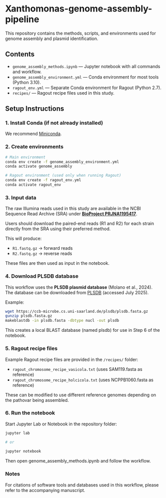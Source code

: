 # Xanthomonas-genome-assembly-pipeline

This repository contains the methods, scripts, and environments used for genome assembly and plasmid identification.

## Contents
- `genome_assembly_methods.ipynb` — Jupyter notebook with all commands and workflow.
- `genome_assembly_environment.yml` — Conda environment for most tools (Python 3.10).
- `ragout_env.yml` — Separate Conda environment for Ragout (Python 2.7).
- `recipes/` — Ragout recipe files used in this study.

## Setup Instructions

### 1. Install Conda (if not already installed)
We recommend [Miniconda](https://docs.conda.io/en/latest/miniconda.html).

### 2. Create environments
```bash
# Main environment
conda env create -f genome_assembly_environment.yml
conda activate genome_assembly

# Ragout environment (used only when running Ragout)
conda env create -f ragout_env.yml
conda activate ragout_env
```

### 3. Input data
The raw Illumina reads used in this study are available in the NCBI Sequence Read Archive (SRA) under **[BioProject PRJNA1195417](https://www.ncbi.nlm.nih.gov/bioproject/PRJNA1195417)**.  

Users should download the paired-end reads (R1 and R2) for each strain directly from the SRA using their preferred method.  

This will produce:
- `R1.fastq.gz` → forward reads
- `R2.fastq.gz` → reverse reads

These files are then used as input in the notebook.

### 4. Download PLSDB database
This workflow uses the **PLSDB plasmid database** (Molano et al., 2024).  
The database can be downloaded from [PLSDB](https://ccb-microbe.cs.uni-saarland.de/plsdb/) (accessed July 2025).

Example:
```bash
wget https://ccb-microbe.cs.uni-saarland.de/plsdb/plsdb.fasta.gz
gunzip plsdb.fasta.gz
makeblastdb -in plsdb.fasta -dbtype nucl -out plsdb
```

This creates a local BLAST database (named plsdb) for use in Step 6 of the notebook.

### 5. Ragout recipe files
Example Ragout recipe files are provided in the `/recipes/` folder:
- `ragout_chromosome_recipe_vasicola.txt` (uses SAM119.fasta as reference)
- `ragout_chromosome_recipe_holcicola.txt` (uses NCPPB1060.fasta as reference)

These can be modified to use different reference genomes depending on the pathovar being assembled.

### 6. Run the notebook
Start Jupyter Lab or Notebook in the repository folder:
```bash
jupyter lab

# or
 
jupyter notebook
```
Then open genome_assembly_methods.ipynb and follow the workflow.

### Notes
For citations of software tools and databases used in this workflow, please refer to the accompanying manuscript.
